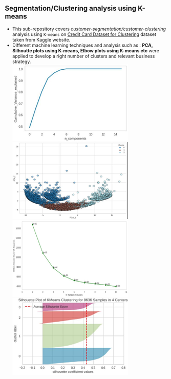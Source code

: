 ## **Segmentation/Clustering analysis using K-means**

- This sub-repository covers *customer-segmentation/customer-clustering* analysis using `K-means` on [Credit Card Dataset for Clustering](https://www.kaggle.com/datasets/arjunbhasin2013/ccdata.html) dataset taken from Kaggle website.
- Different machine learning techniques and analysis such as : **PCA, Silhoutte plots using K-means, Elbow plots using K-means etc** were applied to develop a right number of clusters and relevant business strategy.<br>
  <img src='./snippets/01.JPG' width='360' height='240' title='PCA Plot'> <img src='./snippets/04.JPG' width='360' height='240' title='Cluster Plot'> <br>
  <img src='./snippets/02.JPG' width='360' height='240' title='Elbow Plot'> <img src='./snippets/03.JPG' width='360' height='240' title='Silhoutte Plot'>
